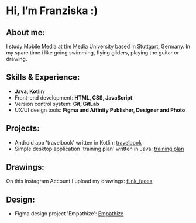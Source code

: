 # Hi, I’m Franziska :) 

## About me: 
I study Mobile Media at the Media University based in Stuttgart, Germany. In my spare time i like going swimming, flying gliders, playing the guitar or drawing. 

## Skills & Experience: 
- **Java, Kotlin**
- Front-end development: **HTML, CSS, JavaScript**
- Version control system: **Git, GitLab**
- UX/UI design tools: **Figma and Affinity Publisher, Designer and Photo**

## Projects: 
- Android app 'travelbook' written in Kotlin: [travelbook](https://github.com/FLink30/travelbook)
- Simple desktop application 'training plan' written in Java: [training plan](https://github.com/FLink30/trainingplan)

## Drawings: 
On this Instagram Account I upload my drawings: [flink_faces](https://www.instagram.com/flink_faces/?hl=de)

## Design: 
- Figma design project 'Empathize': [Empathize](https://www.figma.com/proto/HyGQKmn688sw8WYRsn1gXo/Empathize?page-id=0%3A1&type=design&node-id=0-1&viewport=-1078%2C22%2C0.06&t=uUq2jrVMKeBbVkuv-1&scaling=scale-down&starting-point-node-id=19%3A50&show-proto-sidebar=1&mode=design)
